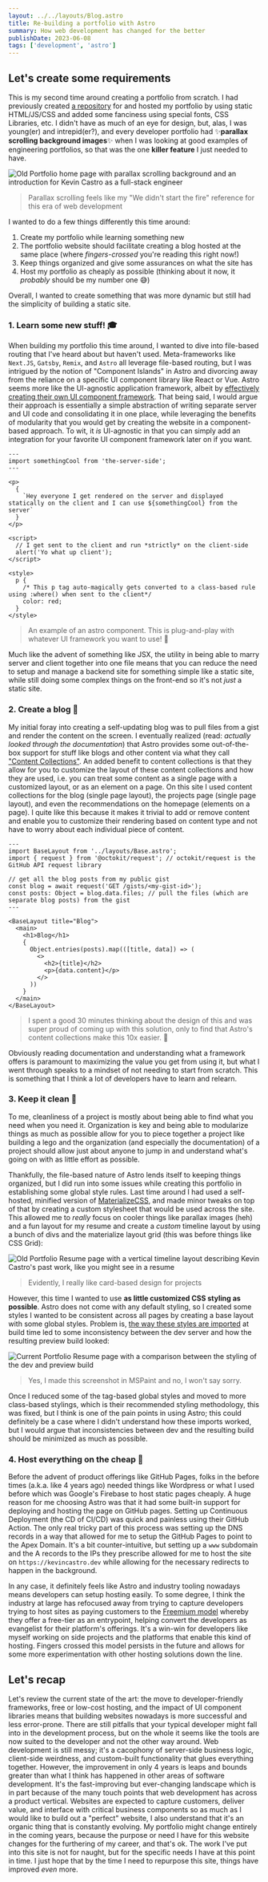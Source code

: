 ```yaml
---
layout: ../../layouts/Blog.astro
title: Re-building a portfolio with Astro
summary: How web development has changed for the better
publishDate: 2023-06-08
tags: ['development', 'astro']
---
```


## Let's create some requirements

This is my second time around creating a portfolio from scratch. I had previously created [a repository](https://github.com/kevinthemself/castrokevin.com) for and hosted my portfolio by using static HTML/JS/CSS and added some fanciness using special fonts, CSS Libraries, etc. I didn't have as much of an eye for design, but, alas, I was young(er) and intrepid(er?), and every developer portfolio had ✨**parallax scrolling background images**✨ when I was looking at good examples of engineering portfolios, so that was the one **killer feature** I just needed to have.

![Old Portfolio home page with parallax scrolling background and an introduction for Kevin Castro as a full-stack engineer](/public/old-portfolio-home-page.gif 'Woo parallax image scrolling! 🤓')

> Parallax scrolling feels like my "We didn't start the fire" reference for this era of web development

I wanted to do a few things differently this time around:

1. Create my portfolio while learning something new
2. The portfolio website should facilitate creating a blog hosted at the same place (where _fingers-crossed_ you're reading this right now!)
3. Keep things organized and give some assurances on what the site has
4. Host my portfolio as cheaply as possible (thinking about it now, it _probably_ should be my number one 😅)

Overall, I wanted to create something that was more dynamic but still had the simplicity of building a static site.

### 1. Learn some new stuff! 🎓

When building my portfolio this time around, I wanted to dive into file-based routing that I've heard about but haven't used. Meta-frameworks like `Next.JS`, `Gatsby`, `Remix`, and `Astro` all leverage file-based routing, but I was intrigued by the notion of "Component Islands" in Astro and divorcing away from the reliance on a specific UI component library like React or Vue. Astro seems more like the UI-agnostic application framework, albeit by [effectively creating their own UI component framework](https://xkcd.com/927/). That being said, I would argue their approach is essentially a simple abstraction of writing separate server and UI code and consolidating it in one place, while leveraging the benefits of modularity that you would get by creating the website in a component-based approach. To wit, it _is_ UI-agnostic in that you can simply add an integration for your favorite UI component framework later on if you want.

```astro
---
import somethingCool from 'the-server-side';
---

<p>
  {
    `Hey everyone I get rendered on the server and displayed statically on the client and I can use ${somethingCool} from the server`
  }
</p>

<script>
  // I get sent to the client and run *strictly* on the client-side
  alert('Yo what up client');
</script>

<style>
  p {
    /* This p tag auto-magically gets converted to a class-based rule using :where() when sent to the client*/
    color: red;
  }
</style>
```

> An example of an astro component. This is plug-and-play with whatever UI framework you want to use! 💪

Much like the advent of something like JSX, the utility in being able to marry server and client together into one file means that you can reduce the need to setup and manage a backend site for something simple like a static site, while still doing some complex things on the front-end so it's not _just_ a static site.

### 2. Create a blog 📝

My initial foray into creating a self-updating blog was to pull files from a gist and render the content on the screen. I eventually realized (read: _actually looked through the documentation_) that Astro provides some out-of-the-box support for stuff like blogs and other content via what they call ["Content Collections"](https://docs.astro.build/en/guides/content-collections/). An added benefit to content collections is that they allow for you to customize the layout of these content collections and how they are used, i.e. you can treat some content as a single page with a customized layout, or as an element on a page. On this site I used content collections for the blog (single page layout), the projects page (single page layout), and even the recommendations on the homepage (elements on a page). I quite like this because it makes it trivial to add or remove content and enable you to customize their rendering based on content type and not have to worry about each individual piece of content.

```astro
---
import BaseLayout from '../layouts/Base.astro';
import { request } from '@octokit/request'; // octokit/request is the GitHub API request library

// get all the blog posts from my public gist
const blog = await request('GET /gists/<my-gist-id>');
const posts: Object = blog.data.files; // pull the files (which are separate blog posts) from the gist
---

<BaseLayout title="Blog">
  <main>
    <h1>Blog</h1>
    {
      Object.entries(posts).map(([title, data]) => (
        <>
          <h2>{title}</h2>
          <p>{data.content}</p>
        </>
      ))
    }
  </main>
</BaseLayout>
```

> I spent a good 30 minutes thinking about the design of this and was super proud of coming up with this solution, only to find that Astro's content collections make this 10x easier. 🚀

Obviously reading documentation and understanding what a framework offers is paramount to maximizing the value you get from using it, but what I went through speaks to a mindset of not needing to start from scratch. This is something that I think a lot of developers have to learn and relearn.

### 3. Keep it clean 🧼

To me, cleanliness of a project is mostly about being able to find what you need when you need it. Organization is key and being able to modularize things as much as possible allow for you to piece together a project like building a lego and the organization (and especially the documentation) of a project should allow just about anyone to jump in and understand what's going on with as little effort as possible.

Thankfully, the file-based nature of Astro lends itself to keeping things organized, but I did run into some issues while creating this portfolio in establishing some global style rules. Last time around I had used a self-hosted, minified version of [MaterializeCSS](https://materializecss.com/), and made minor tweaks on top of that by creating a custom stylesheet that would be used across the site. This allowed me to _really_ focus on cooler things like parallax images (heh) and a fun layout for my resume and create a _custom_ timeline layout by using a bunch of divs and the materialize layout grid (this was before things like CSS Grid):

![Old Portfolio Resume page with a vertical timeline layout describing Kevin Castro's past work, like you might see in a resume](/public/old-portfolio-projects-page.gif "Parallax scrolling ain't got nothing on custom timeline layouts 😉")

> Evidently, I really like card-based design for projects

However, this time I wanted to use **as little customized CSS styling as possible**. Astro does not come with any default styling, so I created some styles I wanted to be consistent across all pages by creating a base layout with some global styles. Problem is, [the way these styles are imported](https://docs.astro.build/en/guides/styling/#cascading-order) at build time led to some inconsistency between the dev server and how the resulting preview build looked:

![Current Portfolio Resume page with a comparison between the styling of the dev and preview build](/public/portfolio-styling-comparison.png 'Notice the difference in appearance for these two, ostensibly identical stylings')

> Yes, I made this screenshot in MSPaint and no, I won't say sorry.

Once I reduced some of the tag-based global styles and moved to more class-based stylings, which is their recommended styling methodology, this was fixed, but I think is one of the pain points in using Astro; this could definitely be a case where I didn't understand how these imports worked, but I would argue that inconsistencies between dev and the resulting build should be minimized as much as possible.

### 4. Host everything on the cheap 💸

Before the advent of product offerings like GitHub Pages, folks in the before times (a.k.a. like 4 years ago) needed things like Wordpress or what I used before which was Google's Firebase to host static pages cheaply. A huge reason for me choosing Astro was that it had some built-in support for deploying and hosting the page on GitHub pages. Setting up Continuous Deployment (the CD of CI/CD) was quick and painless using their GitHub Action. The only real tricky part of this process was setting up the DNS records in a way that allowed for me to setup the GitHub Pages to point to the Apex Domain. It's a bit counter-intuitive, but setting up a `www` subdomain and the A records to the IPs they prescribe allowed for me to host the site on `https://kevincastro.dev` while allowing for the necessary redirects to happen in the background.

In any case, it definitely feels like Astro and industry tooling nowadays means developers can setup hosting easily. To some degree, I think the industry at large has refocused away from trying to capture developers trying to host sites as paying customers to the [Freemium model](https://en.wikipedia.org/wiki/Freemium) whereby they offer a free-tier as an entrypoint, helping convert the developers as evangelist for their platform's offerings. It's a win-win for developers like myself working on side projects and the platforms that enable this kind of hosting. Fingers crossed this model persists in the future and allows for some more experimentation with other hosting solutions down the line.

## Let's recap

Let's review the current state of the art: the move to developer-friendly frameworks, free or low-cost hosting, and the impact of UI component libraries means that building websites nowadays is more successful and less error-prone. There are still pitfalls that your typical developer might fall into in the development process, but on the whole it seems like the tools are now suited to the developer and not the other way around. Web development is still messy; it's a cacophony of server-side business logic, client-side weirdness, and custom-built functionality that glues everything together. However, the improvement in only 4 years is leaps and bounds greater than what I think has happened in other areas of software development. It's the fast-improving but ever-changing landscape which is in part because of the many touch points that web development has across a product vertical. Websites are expected to capture customers, deliver value, and interface with critical business components so as much as I would like to build out a "perfect" website, I also understand that it's an organic thing that is constantly evolving. My portfolio might change entirely in the coming years, because the purpose or need I have for this website changes for the furthering of my career, and that's ok. The work I've put into this site is not for naught, but for the specific needs I have at this point in time. I just hope that by the time I need to repurpose this site, things have improved _even_ more.
